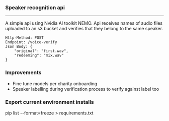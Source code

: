 ### Speaker recognition api

---

A simple api using Nvidia AI toolkit NEMO. Api receives names of audio files uploaded to an s3 bucket and verifies that they belong to the same speaker.

```
Http-Method: POST
Endpoint: /voice-verify
Json Body: {
    "original": "first.wav",
    "redeeming": "mix.wav"
}
```

### Improvements

- Fine tune models per charity onboarding
- Speaker labelling during verification process to verify against label too

### Export current environment installs

pip list --format=freeze > requirements.txt
